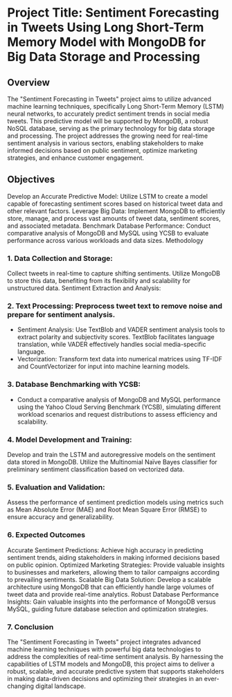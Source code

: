 # Project Title: Sentiment Forecasting in Tweets Using Long Short-Term Memory Model with MongoDB for Big Data Storage and Processing

## Overview
The "Sentiment Forecasting in Tweets" project aims to utilize advanced machine learning techniques, specifically Long Short-Term Memory (LSTM) neural networks, to accurately predict sentiment trends in social media tweets. This predictive model will be supported by MongoDB, a robust NoSQL database, serving as the primary technology for big data storage and processing. The project addresses the growing need for real-time sentiment analysis in various sectors, enabling stakeholders to make informed decisions based on public sentiment, optimize marketing strategies, and enhance customer engagement.

## Objectives

Develop an Accurate Predictive Model: Utilize LSTM to create a model capable of forecasting sentiment scores based on historical tweet data and other relevant factors.
Leverage Big Data: Implement MongoDB to efficiently store, manage, and process vast amounts of tweet data, sentiment scores, and associated metadata.
Benchmark Database Performance: Conduct comparative analysis of MongoDB and MySQL using YCSB to evaluate performance across various workloads and data sizes.
Methodology

### 1.  Data Collection and Storage:

Collect tweets in real-time to capture shifting sentiments. Utilize MongoDB to store this data, benefiting from its flexibility and scalability for unstructured data.
Sentiment Extraction and Analysis:

### 2. Text Processing: Preprocess tweet text to remove noise and prepare for sentiment analysis.
- Sentiment Analysis: Use TextBlob and VADER sentiment analysis tools to extract polarity and subjectivity scores. TextBlob facilitates language translation, while VADER effectively handles social media-specific language.
- Vectorization: Transform text data into numerical matrices using TF-IDF and CountVectorizer for input into machine learning models.

### 3. Database Benchmarking with YCSB:
- Conduct a comparative analysis of MongoDB and MySQL performance using the Yahoo Cloud Serving Benchmark (YCSB), simulating different workload scenarios and request distributions to assess efficiency and scalability.

### 4. Model Development and Training:
Develop and train the LSTM and autoregressive models on the sentiment data stored in MongoDB. Utilize the Multinomial Naïve Bayes classifier for preliminary sentiment classification based on vectorized data.

### 5. Evaluation and Validation:
Assess the performance of sentiment prediction models using metrics such as Mean Absolute Error (MAE) and Root Mean Square Error (RMSE) to ensure accuracy and generalizability.

### 6. Expected Outcomes

Accurate Sentiment Predictions: Achieve high accuracy in predicting sentiment trends, aiding stakeholders in making informed decisions based on public opinion.
Optimized Marketing Strategies: Provide valuable insights to businesses and marketers, allowing them to tailor campaigns according to prevailing sentiments.
Scalable Big Data Solution: Develop a scalable architecture using MongoDB that can efficiently handle large volumes of tweet data and provide real-time analytics.
Robust Database Performance Insights: Gain valuable insights into the performance of MongoDB versus MySQL, guiding future database selection and optimization strategies.

### 7. Conclusion
The "Sentiment Forecasting in Tweets" project integrates advanced machine learning techniques with powerful big data technologies to address the complexities of real-time sentiment analysis. By harnessing the capabilities of LSTM models and MongoDB, this project aims to deliver a robust, scalable, and accurate predictive system that supports stakeholders in making data-driven decisions and optimizing their strategies in an ever-changing digital landscape.
